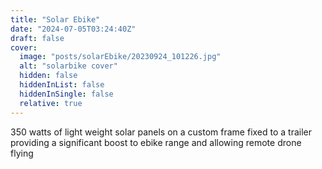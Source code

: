 ```yaml
---
title: "Solar Ebike"
date: "2024-07-05T03:24:40Z"
draft: false
cover:
  image: "posts/solarEbike/20230924_101226.jpg"
  alt: "solarbike cover"
  hidden: false
  hiddenInList: false
  hiddenInSingle: false
  relative: true
---
```


350 watts of light weight solar panels on a custom frame fixed to a trailer providing a significant boost to ebike range and allowing remote drone flying

